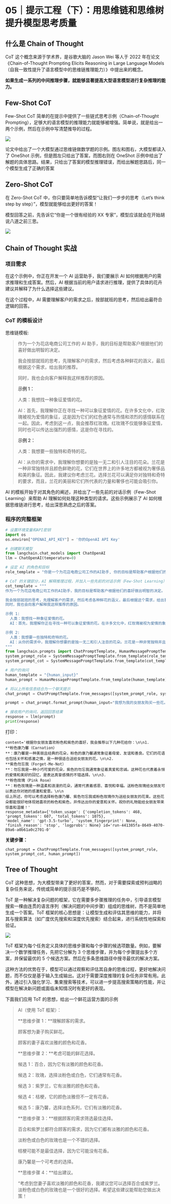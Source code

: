 # 05｜提示工程（下）：用思维链和思维树提升模型思考质量



## 什么是 Chain of Thought

CoT 这个概念来源于学术界，是谷歌大脑的 Jason Wei 等人于 2022 年在论文《Chain-of-Thought Prompting Elicits Reasoning in Large Language Models（自我一致性提升了语言模型中的思维链推理能力）》中提出来的概念。

**如果生成一系列的中间推理步骤，就能够显著提高大型语言模型进行复杂推理的能力。**



## Few-Shot CoT

Few-Shot CoT 简单的在提示中提供了一些链式思考示例（Chain-of-Thought Prompting），足够大的语言模型的推理能力就能够被增强。简单说，就是给出一两个示例，然后在示例中写清楚推导的过程。



![](Images/5.webp)



论文中给出了一个大模型通过思维链做数学题的示例。图左和图右，大模型都读入了 OneShot 示例，但是图左只给出了答案，而图右则在 OneShot 示例中给出了解题的具体思路。结果，只给出了答案的模型推理错误，而给出解题思路后，同一个模型生成了正确的答案



## Zero-Shot CoT

在 Zero-Shot CoT 中，你只要简单地告诉模型“让我们一步步的思考（Let’s think step by step）”，模型就能够给出更好的答案！



模型回答之前，先告诉它“你是一个很有经验的 XX 专家”，模型应该就会在开始胡说八道之前三思。



![](Images/6.webp)





## Chain of Thought 实战



### 项目需求

在这个示例中，你正在开发一个 AI 运营助手，我们要展示 AI 如何根据用户的需求推理和生成答案。然后，AI 根据当前的用户请求进行推理，提供了具体的花卉建议并解释了为什么选择这些建议。



在这个过程中，AI 需要理解客户的需求之后，按部就班的思考，然后给出最符合逻辑的回答。



### CoT 的模板设计



思维链模板:



> 作为一个为花店电商公司工作的 AI 助手，我的目标是帮助客户根据他们的喜好做出明智的决定。
>
> 
>
> 我会按部就班的思考，先理解客户的需求，然后考虑各种鲜花的涵义，最后根据这个需求，给出我的推荐。
>
> 
>
> 同时，我也会向客户解释我这样推荐的原因。
>
> 
>
> **示例 1：**
>
> 人类：我想找一种象征爱情的花。
>
> AI：首先，我理解你正在寻找一种可以象征爱情的花。在许多文化中，红玫瑰被视为爱情的象征，这是因为它们的红色通常与热情和浓烈的感情联系在一起。因此，考虑到这一点，我会推荐红玫瑰。红玫瑰不仅能够象征爱情，同时也可以传达出强烈的感情，这是你在寻找的。
>
> 
>
> **示例 2：**
>
> 人类：我想要一些独特和奇特的花。
>
> AI：从你的需求中，我理解你想要的是独一无二和引人注目的花朵。兰花是一种非常独特并且颜色鲜艳的花，它们在世界上的许多地方都被视为奢侈品和美的象征。因此，我建议你考虑兰花。选择兰花可以满足你对独特和奇特的要求，而且，兰花的美丽和它们所代表的力量和奢侈也可能会吸引你。



AI 的模板开始于对其角色的阐述，并给出了一些先前的对话示例（Few-Shot Learning）来帮助 AI 理解如何处理这种类型的请求。这些示例展示了 AI 如何根据思维链进行思考，给出深思熟虑之后的答案。



### 程序的完整框架

```python
# 设置环境变量和API密钥
import os
os.environ["OPENAI_API_KEY"] = '你的OpenAI API Key'

# 创建聊天模型
from langchain.chat_models import ChatOpenAI
llm = ChatOpenAI(temperature=0)

# 设定 AI 的角色和目标
role_template = "你是一个为花店电商公司工作的AI助手, 你的目标是帮助客户根据他们的喜好做出明智的决定"

# CoT 的关键部分，AI 解释推理过程，并加入一些先前的对话示例（Few-Shot Learning）
cot_template = """
作为一个为花店电商公司工作的AI助手，我的目标是帮助客户根据他们的喜好做出明智的决定。 

我会按部就班的思考，先理解客户的需求，然后考虑各种鲜花的涵义，最后根据这个需求，给出我的推荐。
同时，我也会向客户解释我这样推荐的原因。

示例 1:
  人类：我想找一种象征爱情的花。
  AI：首先，我理解你正在寻找一种可以象征爱情的花。在许多文化中，红玫瑰被视为爱情的象征，这是因为它们的红色通常与热情和浓烈的感情联系在一起。因此，考虑到这一点，我会推荐红玫瑰。红玫瑰不仅能够象征爱情，同时也可以传达出强烈的感情，这是你在寻找的。

示例 2:
  人类：我想要一些独特和奇特的花。
  AI：从你的需求中，我理解你想要的是独一无二和引人注目的花朵。兰花是一种非常独特并且颜色鲜艳的花，它们在世界上的许多地方都被视为奢侈品和美的象征。因此，我建议你考虑兰花。选择兰花可以满足你对独特和奇特的要求，而且，兰花的美丽和它们所代表的力量和奢侈也可能会吸引你。
"""
from langchain.prompts import ChatPromptTemplate, HumanMessagePromptTemplate, SystemMessagePromptTemplate
system_prompt_role = SystemMessagePromptTemplate.from_template(role_template)
system_prompt_cot = SystemMessagePromptTemplate.from_template(cot_template)

# 用户的询问
human_template = "{human_input}"
human_prompt = HumanMessagePromptTemplate.from_template(human_template)

# 将以上所有信息结合为一个聊天提示
chat_prompt = ChatPromptTemplate.from_messages([system_prompt_role, system_prompt_cot, human_prompt])

prompt = chat_prompt.format_prompt(human_input="我想为我的女朋友购买一些花。她喜欢粉色和紫色。你有什么建议吗?").to_messages()

# 接收用户的询问，返回回答结果
response = llm(prompt)
print(response)
```



打印：

```
content='根据你女朋友喜欢粉色和紫色的喜好，我会推荐以下几种花给你：\n\n1. 
**粉色康乃馨（Carnation）
**：康乃馨是一种美丽且经典的花朵，粉色的康乃馨通常象征着母爱、友谊和善良。它们的花语也包括关怀和感激之情，是一种很适合送给女朋友的花。\n\n2. 
**紫色勿忘我（Forget-Me-Not）
**：勿忘我是一种小巧可爱的花朵，紫色的勿忘我通常象征着真爱和忠诚。这种花也代表着永恒的爱情和美好的回忆，是表达真挚感情的不错选择。\n\n3. 
**粉色玫瑰（Pink Rose）
**：粉色玫瑰是一种温柔和浪漫的花朵，通常代表着感恩、喜悦和幸福。送粉色玫瑰给女朋友可以表达你对她的感激和爱意。\n\n
综上所述，你可以考虑选择粉色康乃馨、紫色勿忘我或粉色玫瑰作为送给女朋友的花束。这些花朵都能很好地体现她喜欢的粉色和紫色，并传达出你的爱意和关怀。祝你的礼物能给女朋友带来惊喜和温暖！' 
response_metadata={'token_usage': {'completion_tokens': 468, 'prompt_tokens': 607, 'total_tokens': 1075}, 
'model_name': 'gpt-3.5-turbo', 'system_fingerprint': None, 'finish_reason': 'stop', 'logprobs': None} id='run-441385fa-8649-4070-89a6-a0b61a0c2701-0'
```



**关键步骤：**

```
chat_prompt = ChatPromptTemplate.from_messages([system_prompt_role, system_prompt_cot, human_prompt])
```



## Tree of Thought



CoT 这种思想，为大模型带来了更好的答案，然而，对于需要探索或预判战略的复杂任务来说，传统或简单的提示技巧是不够的。



ToT 是一种解决复杂问题的框架，它在需要多步骤推理的任务中，引导语言模型搜索一棵由连贯的语言序列（解决问题的中间步骤）组成的思维树，而不是简单地生成一个答案。ToT 框架的核心思想是：让模型生成和评估其思维的能力，并将其与搜索算法（如广度优先搜索和深度优先搜索）结合起来，进行系统性地探索和验证。





![](Images/7.webp)

ToT 框架为每个任务定义具体的思维步骤和每个步骤的候选项数量。例如，要解决一个数学推理任务，先把它分解为 3 个思维步骤，并为每个步骤提出多个方案，并保留最优的 5 个候选方案。然后在多条思维路径中搜寻最优的解决方案。



这种方法的优势在于，模型可以通过观察和评估其自身的思维过程，更好地解决问题，而不仅仅是基于输入生成输出。这对于需要深度推理的复杂任务非常有用。此外，通过引入强化学习、集束搜索等技术，可以进一步提高搜索策略的性能，并让模型在解决新问题或面临未知情况时有更好的表现。



下面我们应用 ToT 的思想，给出一个鲜花运营方面的示例



> AI（使用 ToT 框架）： 
>
> 
>
> **思维步骤 1：**理解顾客的需求。
>
> 顾客想为妻子购买鲜花。
>
> 顾客的妻子喜欢淡雅的颜色和花香。
>
> 
>
>  **思维步骤 2：**考虑可能的鲜花选择。
>
> 候选 1：百合，因为它有淡雅的颜色和花香。
>
> 候选 2：玫瑰，选择淡粉色或白色，它们通常有花香。
>
> 候选 3：紫罗兰，它有淡雅的颜色和花香。
>
> 候选 4：桔梗，它的颜色淡雅但不一定有花香。
>
> 候选 5：康乃馨，选择淡色系列，它们有淡雅的花香。 
>
> 
>
> **思维步骤 3：**根据顾客的需求筛选最佳选择。
>
> 百合和紫罗兰都符合顾客的需求，因为它们都有淡雅的颜色和花香。
>
> 淡粉色或白色的玫瑰也是一个不错的选择。
>
> 桔梗可能不是最佳选择，因为它可能没有花香。
>
> 康乃馨是一个可考虑的选择。 
>
> 
>
> **思维步骤 4：**给出建议。
>
> “考虑到您妻子喜欢淡雅的颜色和花香，我建议您可以选择百合或紫罗兰。淡粉色或白色的玫瑰也是一个很好的选择。希望这些建议能帮助您做出决策！